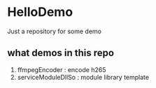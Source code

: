# HelloDemo
Just a repository for some demo

## what demos in this repo

1. ffmpegEncoder : encode h265
2. serviceModuleDllSo : module library template
